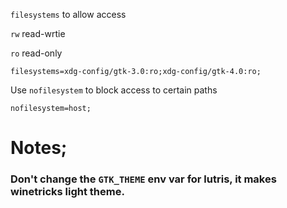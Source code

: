 `filesystems` to allow access

`rw` read-wrtie

`ro` read-only

`filesystems=xdg-config/gtk-3.0:ro;xdg-config/gtk-4.0:ro;`

Use `nofilesystem` to block access to certain paths

`nofilesystem=host;`

# Notes;

### Don't change the `GTK_THEME` env var for lutris, it makes winetricks light theme.
